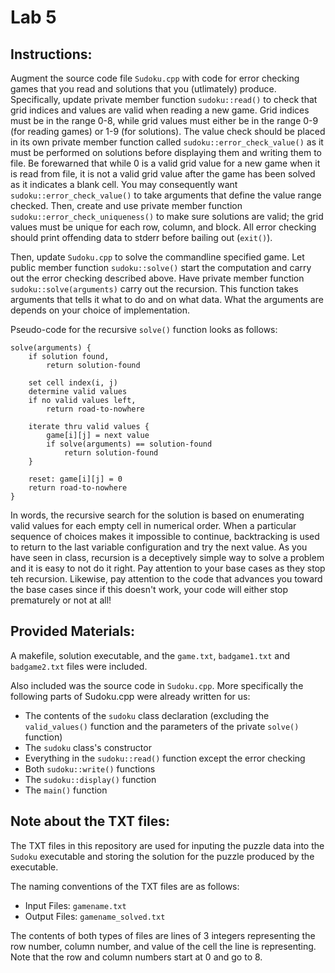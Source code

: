 # Lab 5

## Instructions:

Augment the source code file `Sudoku.cpp` with code for error checking games that you read and solutions that you (utlimately) produce. Specifically, update private member function `sudoku::read()` to check that grid indices and values are valid when reading a new game. Grid indices must be in the range 0-8, while grid values must either be in the range 0-9 (for reading games) or 1-9 (for solutions). The value check should be placed in its own private member function called `sudoku::error_check_value()` as it must be performed on solutions before displaying them and writing them to file. Be forewarned that while 0 is a valid grid value for a new game when it is read from file, it is not a valid grid value after the game has been solved as it indicates a blank cell. You may consequently want `sudoku::error_check_value()` to take arguments that define the value range checked. Then, create and use private member function `sudoku::error_check_uniqueness()` to make sure solutions are valid; the grid values must be unique for each row, column, and block. All error checking should print offending data to stderr before bailing out (`exit()`).

Then, update `Sudoku.cpp` to solve the commandline specified game. Let public member function `sudoku::solve()` start the computation and carry out the error checking described above. Have private member function `sudoku::solve(arguments)` carry out the recursion. This function takes arguments that tells it what to do and on what data. What the arguments are depends on your choice of implementation.

Pseudo-code for the recursive `solve()` function looks as follows:

```
solve(arguments) {
    if solution found,
        return solution-found
 
    set cell index(i, j)
    determine valid values
    if no valid values left,
        return road-to-nowhere

    iterate thru valid values {
        game[i][j] = next value
        if solve(arguments) == solution-found
            return solution-found
    }

    reset: game[i][j] = 0
    return road-to-nowhere
} 
```

In words, the recursive search for the solution is based on enumerating valid values for each empty cell in numerical order. When a particular sequence of choices makes it impossible to continue, backtracking is used to return to the last variable configuration and try the next value. As you have seen in class, recursion is a deceptively simple way to solve a problem and it is easy to not do it right. Pay attention to your base cases as they stop teh recursion. Likewise, pay attention to the code that advances you toward the base cases since if this doesn't work, your code will either stop prematurely or not at all!

## Provided Materials:

A makefile, solution executable, and the `game.txt`, `badgame1.txt` and `badgame2.txt` files were included.

Also included was the source code in `Sudoku.cpp`. More specifically the following parts of Sudoku.cpp were already written for us:
* The contents of the `sudoku` class declaration (excluding the `valid_values()` function and the parameters of the private `solve()` function)
* The `sudoku` class's constructor
* Everything in the `sudoku::read()` function except the error checking
* Both `sudoku::write()` functions
* The `sudoku::display()` function
* The `main()` function

## Note about the TXT files:

The TXT files in this repository are used for inputing the puzzle data into the `Sudoku` executable and storing the solution for the puzzle produced by the executable.

The naming conventions of the TXT files are as follows:
* Input Files: `gamename.txt`
* Output Files: `gamename_solved.txt`

The contents of both types of files are lines of 3 integers representing the row number, column number, and value of the cell the line is representing. Note that the row and column numbers start at 0 and go to 8.
